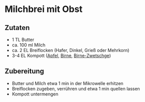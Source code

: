 # Milchbrei mit Obst

## Zutaten
 + 1 TL Butter
 + ca. 100 ml Milch
 + ca. 2 EL Breiflocken (Hafer, Dinkel, Grieß oder Mehrkorn)
 + 3-4 EL Kompott ([Apfel](https://github.com/tdussa/Breirezepte/blob/master/Apfelkompott.md), [Birne](https://github.com/tdussa/Breirezepte/blob/master/Birnenkompott.md), [Birne-Zwetschge](https://github.com/tdussa/Breirezepte/blob/master/Birnen-Zwetschgen-Kompott.md))

## Zubereitung
 + Butter und Milch etwa 1 min in der Mikrowelle erhitzen
 + Breiflocken zugeben, verrühren und etwa 1 min quellen lassen
 + Kompott untermengen
